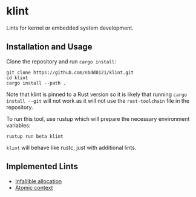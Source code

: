 klint
=====

Lints for kernel or embedded system development.

## Installation and Usage

Clone the repository and run `cargo install`:
```console
git clone https://github.com/nbdd0121/klint.git
cd klint
cargo install --path .
```

Note that klint is pinned to a Rust version so it is likely that running `cargo install --git` will not work as it will not use the `rust-toolchain` file in the repository.

To run this tool, use rustup which will prepare the necessary environment variables:
```
rustup run beta klint
```

`klint` will behave like rustc, just with additional lints.

## Implemented Lints

* [Infallible allocation](doc/infallible_allocation.md)
* [Atomic context](doc/atomic_context.md)
